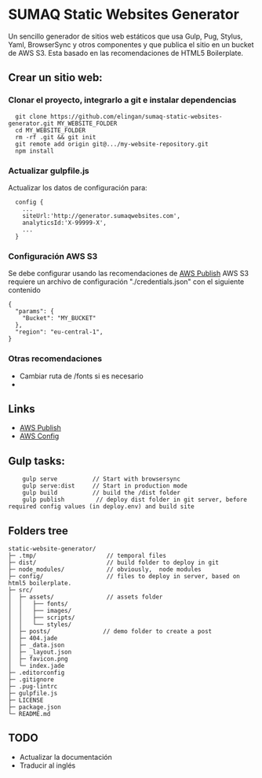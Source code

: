 # SUMAQ Static Websites Generator

Un sencillo generador de sitios web estáticos que usa Gulp, Pug, Stylus, Yaml, BrowserSync y otros componentes y que publica el sitio en un bucket de AWS S3.
Esta basado en las recomendaciones de HTML5 Boilerplate.


## Crear un sitio web: ##

### Clonar el proyecto, integrarlo a git e instalar dependencias
```  
  git clone https://github.com/elingan/sumaq-static-websites-generator.git MY_WEBSITE_FOLDER
  cd MY_WEBSITE_FOLDER
  rm -rf .git && git init
  git remote add origin git@.../my-website-repository.git
  npm install
```

### Actualizar gulpfile.js  
Actualizar los datos de configuración para:
```
  config {
    ...
    siteUrl:'http://generator.sumaqwebsites.com',
    analyticsId:'X-99999-X',
    ...
  }
```

### Configuración AWS S3
Se debe configurar usando las recomendaciones de [AWS Publish](https://github.com/pgherveou/gulp-awspublish)
AWS S3 requiere un archivo de configuración "./credentials.json" con el siguiente contenido
```
{
  "params": {
    "Bucket": "MY_BUCKET"
  },
  "region": "eu-central-1",
}
```

### Otras recomendaciones
- Cambiar ruta de /fonts si es necesario
-


## Links

- [AWS Publish](https://github.com/pgherveou/gulp-awspublish)
- [AWS Config](http://docs.aws.amazon.com/AWSJavaScriptSDK/guide/node-configuring.html)


## Gulp tasks: ##

```  
    gulp serve          // Start with browsersync
    gulp serve:dist     // Start in production mode
    gulp build          // build the /dist folder
    gulp publish         // deploy dist folder in git server, before required config values (in deploy.env) and build site    
```  


## Folders tree ##

```
static-website-generator/
├─ .tmp/                    // temporal files
├─ dist/                    // build folder to deploy in git
├─ node_modules/            // obviously,  node modules
├─ config/                  // files to deploy in server, based on html5 boilerplate.
├─ src/
│  ├─ assets/               // assets folder
│  │   ├── fonts/
│  │   ├── images/
│  │   ├── scripts/
│  │   └── styles/
│  ├─ posts/               // demo folder to create a post
│  ├─ 404.jade
│  ├─ _data.json
│  ├─ _layout.json
│  ├─ favicon.png
│  └─ index.jade
├─ .editorconfig
├─ .gitignore
├─ .pug-lintrc
├─ gulpfile.js
├─ LICENSE
├─ package.json
└─ README.md     
```    

## TODO

- Actualizar la documentación
- Traducir al inglés
